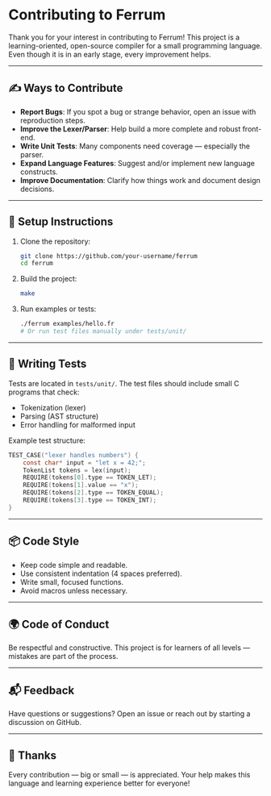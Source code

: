 # Contributing to Ferrum

Thank you for your interest in contributing to Ferrum! This project is a learning-oriented, open-source compiler for a small programming language. Even though it is in an early stage, every improvement helps.

---

## ✍️ Ways to Contribute

- **Report Bugs**: If you spot a bug or strange behavior, open an issue with reproduction steps.
- **Improve the Lexer/Parser**: Help build a more complete and robust front-end.
- **Write Unit Tests**: Many components need coverage — especially the parser.
- **Expand Language Features**: Suggest and/or implement new language constructs.
- **Improve Documentation**: Clarify how things work and document design decisions.

---

## 🔧 Setup Instructions

1. Clone the repository:
   ```bash
   git clone https://github.com/your-username/ferrum
   cd ferrum
   ```

2. Build the project:
   ```bash
   make
   ```

3. Run examples or tests:
   ```bash
   ./ferrum examples/hello.fr
   # Or run test files manually under tests/unit/
   ```

---

## 🧪 Writing Tests

Tests are located in `tests/unit/`. The test files should include small C programs that check:

- Tokenization (lexer)
- Parsing (AST structure)
- Error handling for malformed input

Example test structure:
```c
TEST_CASE("lexer handles numbers") {
    const char* input = "let x = 42;";
    TokenList tokens = lex(input);
    REQUIRE(tokens[0].type == TOKEN_LET);
    REQUIRE(tokens[1].value == "x");
    REQUIRE(tokens[2].type == TOKEN_EQUAL);
    REQUIRE(tokens[3].type == TOKEN_INT);
}
```

---

## 📦 Code Style
- Keep code simple and readable.
- Use consistent indentation (4 spaces preferred).
- Write small, focused functions.
- Avoid macros unless necessary.

---

## 🌍 Code of Conduct
Be respectful and constructive. This project is for learners of all levels — mistakes are part of the process.

---

## 📬 Feedback
Have questions or suggestions? Open an issue or reach out by starting a discussion on GitHub.

---

## 🙏 Thanks
Every contribution — big or small — is appreciated. Your help makes this language and learning experience better for everyone!